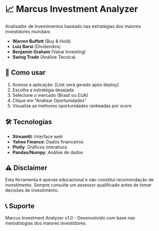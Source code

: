 # 📈 Marcus Investment Analyzer

Analisador de Investimentos baseado nas estratégias dos maiores investidores mundiais:
- **Warren Buffett** (Buy & Hold)
- **Luiz Barsi** (Dividendos)
- **Benjamin Graham** (Value Investing)
- **Swing Trade** (Análise Técnica)

## 🚀 Como usar

1. Acesse a aplicação: [Link será gerado após deploy]
2. Escolha a estratégia desejada
3. Selecione o mercado (Brasil ou EUA)
4. Clique em "Analisar Oportunidades"
5. Visualize as melhores oportunidades rankeadas por score

## 🛠️ Tecnologias

- **Streamlit**: Interface web
- **Yahoo Finance**: Dados financeiros
- **Plotly**: Gráficos interativos
- **Pandas/Numpy**: Análise de dados

## ⚠️ Disclaimer

Esta ferramenta é apenas educacional e não constitui recomendação de investimento.
Sempre consulte um assessor qualificado antes de tomar decisões de investimento.

## 📞 Suporte

Marcus Investment Analyzer v1.0 - Desenvolvido com base nas metodologias dos maiores investidores.
